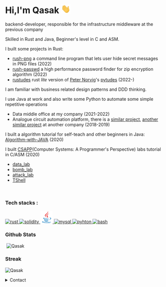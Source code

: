 

<h1 align="left">Hi,I'm Qasak <img src="https://raw.githubusercontent.com/ABSphreak/ABSphreak/master/gifs/Hi.gif" width="30px"> </h1>

backend-developer, responsible for the infrastructure middleware at the previous company

Skilled in Rust and Java, Beginner's level in C and ASM.

I built some projects in Rust:
+ [rush-png](https://github.com/Qasak/rush-png) a command line program that lets user hide secret messages in PNG files (2022)
+ [rush-passwd](https://github.com/Qasak/rush-passwd) a high performance password finder for zip encryption algorithm (2022)
+ [rustudes](https://github.com/Qasak/rustudes)  rust _lite_ version of [Peter Norvig](https://norvig.com/)'s [pytudes](https://github.com/norvig/pytudes) (2022-)


I am familiar with business related design patterns and DDD thinking.


I use Java at work and also write some Python to automate some simple repetitive operations
+ Data middle office at my company (2021-2022)
+ Analogue circuit automation platform, there is a [similar project](https://github.com/ucb-art/BAG_framework), [another similar project](http://www.decida.org/PyDeCiDa_man_pages) at another company (2018-2019)

I built a algorithm tutorial for self-teach and other beginners in Java:
[Algorithm-with-JAVA](https://github.com/Qasak/Algorithm-with-JAVA) (2020)



I built [CSAPP](https://github.com/Qasak/csapp-notes-and-labs)(Computer Systems: A Programmer's Perspective) labs tutorial in C/ASM (2020)
+ [data_lab](https://github.com/Qasak/all-about-csapp-labs/blob/master/datalab/README.md)  
+ [bomb_lab](https://github.com/Qasak/all-about-csapp-labs/blob/master/bomblab/README.md) 
+ [attack_lab](https://github.com/Qasak/all-about-csapp-labs/blob/master/attacklab/README.md) 
+ [TShell](https://github.com/Qasak/TShell) 






 <br>

<h3 align="left">Tech stacks :</h3>
<p align="left"> 
 
<a href="https://www.rust-lang.org/" target="_blank"> 
    <img src="https://rustacean.net/assets/cuddlyferris.png" alt="rust" width="40" height="40"/>
</a> 
 
<a href="https://soliditylang.org/" target="_blank"> 
  <img src="https://blog.ethereum.org/images/posts/solidity-logo.svg" alt="solidity" width="40" height="40"/> </a> 
</a>  

<a href="https://www.java.com/" target="_blank"> 
    <img src="https://raw.githubusercontent.com/devicons/devicon/master/icons/java/java-original.svg" alt="java" width="40" height="40"/>
</a> 
<a href="https://www.mysql.com/" target="_blank"> 
  <img src="https://www.vectorlogo.zone/logos/mysql/mysql-official.svg" alt="mysql" width="40" height="40"/> 
</a> 
 
<a href="https://www.python.org/" target="_blank"> 
    <img src="https://www.svgrepo.com/show/331553/python-package-index.svg" alt="pyhton" width="40" height="40"/>
</a> 

<a href="https://www.gnu.org/software/bash/" target="_blank"> 
  <img src="https://www.vectorlogo.zone/logos/gnu_bash/gnu_bash-icon.svg" alt="bash" width="40" height="40"/> 
</a> 




<h3 align="left">Github Stats </h3>
<p>&nbsp;<img align="center" src="https://github-readme-stats.vercel.app/api?username=Qasak&show_icons=true&locale=en" alt="Qasak" /></p>

<h3 align="left">Streak</h3>
<p><img align="center" src="https://github-readme-streak-stats.herokuapp.com/?user=Qasak&" alt="Qasak" /></p>

<details>
  <summary> Contact</summary>
<img align="left" >
w663012911@outlook.com




-----

Credits: [Qasak](https://github.com/Qasak)

Last Edited on: 2021/05/07
